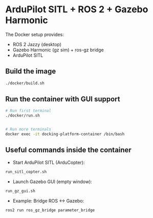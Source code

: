 # ArduPilot SITL + ROS 2 + Gazebo Harmonic

The Docker setup provides:

- ROS 2 Jazzy (desktop)
- Gazebo Harmonic (gz sim) + ros-gz bridge
- ArduPilot SITL

## Build the image

```sh
./docker/build.sh
```

## Run the container with GUI support

```sh
# Run first terminal
./docker/run.sh


# Run more terminals
docker exec -it docking-platform-container /bin/bash
```

## Useful commands inside the container

- Start ArduPilot SITL (ArduCopter):

```sh
run_sitl_copter.sh
```

- Launch Gazebo GUI (empty window):

```sh
run_gz_gui.sh
```

- Example: Bridge ROS <-> Gazebo:

```sh
ros2 run ros_gz_bridge parameter_bridge
```
